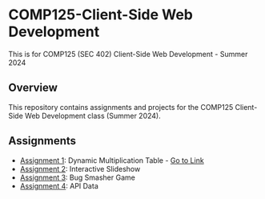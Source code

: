 # COMP125-Client-Side Web Development

This is for COMP125 (SEC 402) Client-Side Web Development - Summer 2024

## Overview
This repository contains assignments and projects for the COMP125 Client-Side Web Development class (Summer 2024).

## Assignments
- [Assignment 1](./A1_MultiplicationTable): Dynamic Multiplication Table - <a href="https://aikoxb.github.io/COMP125_ClientSideWebDev/A1_MultiplicationTable/MultTable.html" target="_blank">Go to Link</a>
- [Assignment 2](./Assignments/Assignment2): Interactive Slideshow
- [Assignment 3](./Assignments/Assignment2): Bug Smasher Game
- [Assignment 4](./Assignments/Assignment2): API Data


